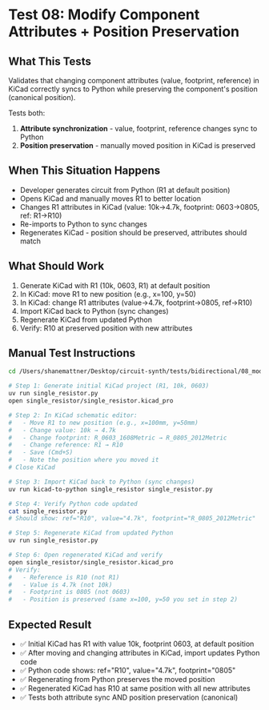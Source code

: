 # Test 08: Modify Component Attributes + Position Preservation

## What This Tests
Validates that changing component attributes (value, footprint, reference) in KiCad
correctly syncs to Python while preserving the component's position (canonical position).

Tests both:
1. **Attribute synchronization** - value, footprint, reference changes sync to Python
2. **Position preservation** - manually moved position in KiCad is preserved

## When This Situation Happens
- Developer generates circuit from Python (R1 at default position)
- Opens KiCad and manually moves R1 to better location
- Changes R1 attributes in KiCad (value: 10k→4.7k, footprint: 0603→0805, ref: R1→R10)
- Re-imports to Python to sync changes
- Regenerates KiCad - position should be preserved, attributes should match

## What Should Work
1. Generate KiCad with R1 (10k, 0603, R1) at default position
2. In KiCad: move R1 to new position (e.g., x=100, y=50)
3. In KiCad: change R1 attributes (value→4.7k, footprint→0805, ref→R10)
4. Import KiCad back to Python (sync changes)
5. Regenerate KiCad from updated Python
6. Verify: R10 at preserved position with new attributes

## Manual Test Instructions

```bash
cd /Users/shanemattner/Desktop/circuit-synth/tests/bidirectional/08_modify_value

# Step 1: Generate initial KiCad project (R1, 10k, 0603)
uv run single_resistor.py
open single_resistor/single_resistor.kicad_pro

# Step 2: In KiCad schematic editor:
#   - Move R1 to new position (e.g., x=100mm, y=50mm)
#   - Change value: 10k → 4.7k
#   - Change footprint: R_0603_1608Metric → R_0805_2012Metric
#   - Change reference: R1 → R10
#   - Save (Cmd+S)
#   - Note the position where you moved it
# Close KiCad

# Step 3: Import KiCad back to Python (sync changes)
uv run kicad-to-python single_resistor single_resistor.py

# Step 4: Verify Python code updated
cat single_resistor.py
# Should show: ref="R10", value="4.7k", footprint="R_0805_2012Metric"

# Step 5: Regenerate KiCad from updated Python
uv run single_resistor.py

# Step 6: Open regenerated KiCad and verify
open single_resistor/single_resistor.kicad_pro
# Verify:
#   - Reference is R10 (not R1)
#   - Value is 4.7k (not 10k)
#   - Footprint is 0805 (not 0603)
#   - Position is preserved (same x=100, y=50 you set in step 2)
```

## Expected Result

- ✅ Initial KiCad has R1 with value 10k, footprint 0603, at default position
- ✅ After moving and changing attributes in KiCad, import updates Python code
- ✅ Python code shows: ref="R10", value="4.7k", footprint="0805"
- ✅ Regenerating from Python preserves the moved position
- ✅ Regenerated KiCad has R10 at same position with all new attributes
- ✅ Tests both attribute sync AND position preservation (canonical)
